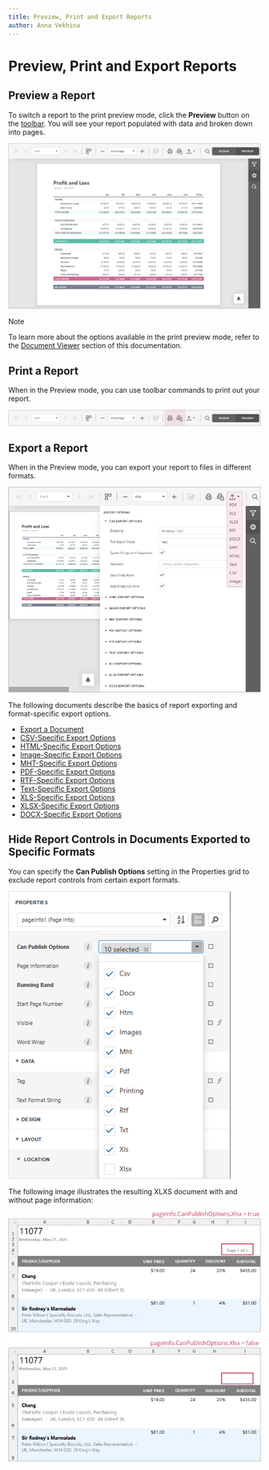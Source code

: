 ```yaml
---
title: Preview, Print and Export Reports
author: Anna Vekhina
---
```

# Preview, Print and Export Reports

## Preview a Report
To switch a report to the print preview mode, click the **Preview** button on the [toolbar](report-designer-tools/toolbar.md). You will see your report populated with data and broken down into pages.

![](../../images/eurd-web-preview.png)

> [!NOTE]
> To learn more about the options available in the print preview mode, refer to the [Document Viewer](../document-viewer.md) section of this documentation.


## Print a Report

When in the Preview mode, you can use toolbar commands to print out your report.

![](../../images/eurd-web-print.png)

## Export a Report
When in the Preview mode, you can export your report to files in different formats.

![](../../images/eurd-web-export.png)


The following documents describe the basics of report exporting and format-specific export options.
* [Export a Document](../document-viewer/exporting/export-a-document.md)
* [CSV-Specific Export Options](../document-viewer/exporting/csv-specific-export-options.md)
* [HTML-Specific Export Options](../document-viewer/exporting/html-specific-export-options.md)
* [Image-Specific Export Options](../document-viewer/exporting/image-specific-export-options.md)
* [MHT-Specific Export Options](../document-viewer/exporting/mht-specific-export-options.md)
* [PDF-Specific Export Options](../document-viewer/exporting/pdf-specific-export-options.md)
* [RTF-Specific Export Options](../document-viewer/exporting/rtf-specific-export-options.md)
* [Text-Specific Export Options](../document-viewer/exporting/text-specific-export-options.md)
* [XLS-Specific Export Options](../document-viewer/exporting/xls-specific-export-options.md)
* [XLSX-Specific Export Options](../document-viewer/exporting/xlsx-specific-export-options.md)
* [DOCX-Specific Export Options](../document-viewer/exporting/docx-specific-export-options.md)

## Hide Report Controls in Documents Exported to Specific Formats

You can specify the **Can Publish Options** setting in the Properties grid to exclude report controls from certain export formats.

![CanPublishOptions](../../images/web-can-publish-options-property-grid.png)

The following image illustrates the resulting XLXS document with and without page information:

![Resulting XLXS document](../../images/web-can-publish-options-example-image.png)



